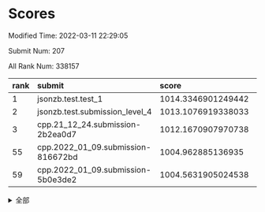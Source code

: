 # Scores

Modified Time: 2022-03-11 22:29:05

Submit Num: 207

All Rank Num: 338157

| rank |               submit               |       score        |       sigma        | pk_num |
| :--- | :--------------------------------- | :----------------- | :----------------- | :----- |
| 1    | jsonzb.test.test_1                 | 1014.3346901249442 | 0.8147002041971835 | 6532   |
| 2    | jsonzb.test.submission_level_4     | 1013.1076919338033 | 0.817487430786613  | 6537   |
| 3    | cpp.21_12_24.submission-2b2ea0d7   | 1012.1670907970738 | 0.7718967758470281 | 6531   |
| 55   | cpp.2022_01_09.submission-816672bd | 1004.962885136935  | 0.7252948487314594 | 6530   |
| 59   | cpp.2022_01_09.submission-5b0e3de2 | 1004.5631905024538 | 0.7123791161835752 | 6540   |


<details>
<summary>全部</summary>

| rank |                 submit                 |       score        |       sigma        | pk_num |
| :--- | :------------------------------------- | :----------------- | :----------------- | :----- |
| 1    | jsonzb.test.test_1                     | 1014.3346901249442 | 0.8147002041971835 | 6532   |
| 2    | jsonzb.test.submission_level_4         | 1013.1076919338033 | 0.817487430786613  | 6537   |
| 3    | cpp.21_12_24.submission-2b2ea0d7       | 1012.1670907970738 | 0.7718967758470281 | 6531   |
| 4    | gobigger.level_3.submission_level_3_3  | 1011.7031531786498 | 0.7665817113239506 | 6535   |
| 5    | gobigger.level_3.submission_level_3_7  | 1011.7024198034671 | 0.772612148175275  | 6536   |
| 6    | gobigger.level_3.submission_level_3_2  | 1011.5779690883054 | 0.7799088522177485 | 6534   |
| 7    | gobigger.level_3.submission_level_3_28 | 1011.0854296712241 | 0.7479935013186182 | 6534   |
| 8    | gobigger.level_3.submission_level_3_42 | 1010.8804376370788 | 0.765106992681721  | 6533   |
| 9    | gobigger.level_3.submission_level_3_33 | 1010.8466179460089 | 0.7847409024212465 | 6538   |
| 10   | gobigger.level_3.submission_level_3_48 | 1010.8101370085957 | 0.7515158923222021 | 6534   |
| 11   | gobigger.level_3.submission_level_3_14 | 1010.7580712070696 | 0.773995906996341  | 6535   |
| 12   | gobigger.level_3.submission_level_3_47 | 1010.6955153102512 | 0.7571993737833873 | 6535   |
| 13   | gobigger.level_3.submission_level_3_15 | 1010.6620938774944 | 0.765021195260388  | 6532   |
| 14   | gobigger.level_3.submission_level_3_30 | 1010.6304788159754 | 0.7701468969615    | 6532   |
| 15   | gobigger.level_3.submission_level_3_23 | 1010.6158873091568 | 0.770354193165063  | 6533   |
| 16   | gobigger.level_3.submission_level_3_25 | 1010.5316867793532 | 0.7762712380383906 | 6536   |
| 17   | gobigger.level_3.submission_level_3_36 | 1010.5300072707289 | 0.7609653997817809 | 6537   |
| 18   | gobigger.level_3.submission_level_3_43 | 1010.5161949332895 | 0.7583469919825858 | 6539   |
| 19   | gobigger.level_3.submission_level_3_11 | 1010.5069444808676 | 0.7676433969892863 | 6540   |
| 20   | gobigger.level_3.submission_level_3_34 | 1010.4643345733413 | 0.7685525613220976 | 6533   |
| 21   | gobigger.level_3.submission_level_3_21 | 1010.4578297035953 | 0.745163695664188  | 6534   |
| 22   | gobigger.level_3.submission_level_3_12 | 1010.3636257998626 | 0.7513700801739913 | 6528   |
| 23   | gobigger.level_3.submission_level_3_37 | 1010.311237734767  | 0.7600915045956966 | 6537   |
| 24   | gobigger.level_3.submission_level_3_26 | 1010.2360171908227 | 0.7558263296843839 | 6534   |
| 25   | gobigger.level_3.submission_level_3_16 | 1010.1956328043093 | 0.7610183071932844 | 6532   |
| 26   | gobigger.level_3.submission_level_3_46 | 1010.1938406469505 | 0.7471800048904688 | 6535   |
| 27   | gobigger.level_3.submission_level_3_31 | 1010.1328302570205 | 0.7617497276270869 | 6536   |
| 28   | gobigger.level_3.submission_level_3_22 | 1010.0984511871864 | 0.7690362855905762 | 6531   |
| 29   | gobigger.level_3.submission_level_3_9  | 1010.0743779034777 | 0.7670372581787825 | 6532   |
| 30   | gobigger.level_3.submission_level_3_5  | 1009.9712912881232 | 0.7462567389544863 | 6538   |
| 31   | gobigger.level_3.submission_level_3_39 | 1009.8990665730464 | 0.7597250384479739 | 6536   |
| 32   | gobigger.level_3.submission_level_3_6  | 1009.8921319061756 | 0.7551146940502367 | 6538   |
| 33   | gobigger.level_3.submission_level_3_20 | 1009.8913862443171 | 0.7856834902359616 | 6535   |
| 34   | gobigger.level_3.submission_level_3_24 | 1009.8739323219612 | 0.7572325674944795 | 6529   |
| 35   | gobigger.level_3.submission_level_3_41 | 1009.8591724970144 | 0.7550614986209704 | 6535   |
| 36   | gobigger.level_3.submission_level_3_10 | 1009.8511791311095 | 0.7649226071568359 | 6530   |
| 37   | gobigger.level_3.submission_level_3_49 | 1009.8240864608769 | 0.7503124223012942 | 6537   |
| 38   | gobigger.level_3.submission_level_3_38 | 1009.7456604089848 | 0.7592497315206365 | 6534   |
| 39   | gobigger.level_3.submission_level_3_45 | 1009.7422274161019 | 0.7568763333127184 | 6536   |
| 40   | gobigger.level_3.submission_level_3_0  | 1009.7226339226182 | 0.7449480052742286 | 6538   |
| 41   | gobigger.level_3.submission_level_3_13 | 1009.680177996858  | 0.7528721867706842 | 6535   |
| 42   | gobigger.level_3.submission_level_3_18 | 1009.6416965476902 | 0.7457632946702766 | 6532   |
| 43   | gobigger.level_3.submission_level_3_1  | 1009.5939672868328 | 0.7435663348540494 | 6538   |
| 44   | gobigger.level_3.submission_level_3_29 | 1009.5840243420994 | 0.7436613001523562 | 6535   |
| 45   | gobigger.level_3.submission_level_3_40 | 1009.5824111681289 | 0.7604226375580323 | 6532   |
| 46   | gobigger.level_3.submission_level_3_44 | 1009.5125900763544 | 0.7544241661358367 | 6535   |
| 47   | gobigger.level_3.submission_level_3_17 | 1009.2508272182548 | 0.7770993544742595 | 6527   |
| 48   | gobigger.level_3.submission_level_3_8  | 1009.137814125626  | 0.7519969328830468 | 6535   |
| 49   | gobigger.level_3.submission_level_3_32 | 1009.0204090020109 | 0.7581409411773878 | 6538   |
| 50   | gobigger.level_3.submission_level_3_19 | 1008.9506372602825 | 0.7574443686921188 | 6540   |
| 51   | gobigger.level_3.submission_level_3_35 | 1008.8324519229063 | 0.7513300956789383 | 6530   |
| 52   | gobigger.level_3.submission_level_3_27 | 1008.7626760246795 | 0.7465510141302727 | 6536   |
| 53   | gobigger.level_3.submission_level_3_4  | 1008.4782281741038 | 0.73509987857666   | 6533   |
| 54   | gobigger.level_1.submission_level_1_16 | 1005.2314510677109 | 0.720622078928783  | 6531   |
| 55   | cpp.2022_01_09.submission-816672bd     | 1004.962885136935  | 0.7252948487314594 | 6530   |
| 56   | gobigger.level_1.submission_level_1_29 | 1004.6376814057912 | 0.7231843269395609 | 6538   |
| 57   | gobigger.level_1.submission_level_1_19 | 1004.6305816597751 | 0.7237378709059468 | 6535   |
| 58   | gobigger.level_1.submission_level_1_5  | 1004.626345058085  | 0.726043656132166  | 6539   |
| 59   | cpp.2022_01_09.submission-5b0e3de2     | 1004.5631905024538 | 0.7123791161835752 | 6540   |
| 60   | gobigger.level_1.submission_level_1_0  | 1004.3461203004105 | 0.7262060223476086 | 6534   |
| 61   | gobigger.level_1.submission_level_1_21 | 1004.3394353118175 | 0.7202226405600515 | 6537   |
| 62   | gobigger.level_1.submission_level_1_43 | 1004.2524283746067 | 0.7212229352100138 | 6532   |
| 63   | gobigger.level_1.submission_level_1_1  | 1004.2226370964667 | 0.7104824222900236 | 6535   |
| 64   | gobigger.level_1.submission_level_1_24 | 1004.1602790436025 | 0.7223516929330093 | 6537   |
| 65   | gobigger.level_1.submission_level_1_45 | 1004.137955604255  | 0.7244873144313109 | 6539   |
| 66   | gobigger.level_1.submission_level_1_14 | 1004.123192976612  | 0.7349980309813402 | 6533   |
| 67   | gobigger.level_1.submission_level_1_2  | 1004.0454285998165 | 0.7191705040420615 | 6527   |
| 68   | gobigger.level_1.submission_level_1_26 | 1003.8442463095046 | 0.7316606987091056 | 6531   |
| 69   | gobigger.level_1.submission_level_1_17 | 1003.8358450503248 | 0.7205397900344923 | 6535   |
| 70   | gobigger.level_1.submission_level_1_28 | 1003.825108824217  | 0.7234176365895693 | 6537   |
| 71   | gobigger.level_1.submission_level_1_34 | 1003.8062082273532 | 0.7172241252048933 | 6535   |
| 72   | gobigger.level_1.submission_level_1_13 | 1003.7420056543256 | 0.7197625636300771 | 6536   |
| 73   | gobigger.level_1.submission_level_1_46 | 1003.6888326034925 | 0.718196833154578  | 6537   |
| 74   | gobigger.level_1.submission_level_1_31 | 1003.5602516088393 | 0.7085822250078654 | 6535   |
| 75   | gobigger.level_1.submission_level_1_36 | 1003.5426580966348 | 0.7099694109110246 | 6532   |
| 76   | gobigger.level_1.submission_level_1_42 | 1003.5277003925335 | 0.7325239413251543 | 6534   |
| 77   | gobigger.level_1.submission_level_1_38 | 1003.4585447901313 | 0.7246714898015574 | 6536   |
| 78   | gobigger.level_1.submission_level_1_27 | 1003.4459082399043 | 0.7140761291211418 | 6529   |
| 79   | gobigger.level_1.submission_level_1_25 | 1003.4310477271586 | 0.7229408802050047 | 6535   |
| 80   | gobigger.level_1.submission_level_1_4  | 1003.3341045797106 | 0.7212183784319744 | 6540   |
| 81   | gobigger.level_1.submission_level_1_10 | 1003.2767892383587 | 0.7135544374412028 | 6537   |
| 82   | gobigger.level_1.submission_level_1_48 | 1003.1016768053531 | 0.7159190413736654 | 6532   |
| 83   | gobigger.level_1.submission_level_1_37 | 1003.062192471669  | 0.7056679580571401 | 6533   |
| 84   | gobigger.level_1.submission_level_1_35 | 1003.0204297071542 | 0.710609334572166  | 6528   |
| 85   | gobigger.level_1.submission_level_1_9  | 1003.0194113739896 | 0.7367672201292357 | 6534   |
| 86   | gobigger.level_1.submission_level_1_33 | 1003.013900632709  | 0.7145763070034346 | 6537   |
| 87   | gobigger.level_1.submission_level_1_3  | 1002.9857811802808 | 0.7166007367046213 | 6535   |
| 88   | gobigger.level_1.submission_level_1_44 | 1002.9463220775831 | 0.7141429134920083 | 6539   |
| 89   | gobigger.level_1.submission_level_1_20 | 1002.8386755279921 | 0.7101229195989196 | 6534   |
| 90   | gobigger.level_1.submission_level_1_15 | 1002.792911290711  | 0.717199948375022  | 6531   |
| 91   | gobigger.level_1.submission_level_1_7  | 1002.7733659874484 | 0.723968205357163  | 6536   |
| 92   | gobigger.level_1.submission_level_1_30 | 1002.7727841321247 | 0.7146734507232139 | 6531   |
| 93   | gobigger.level_1.submission_level_1_49 | 1002.6944417990734 | 0.6991874429600983 | 6538   |
| 94   | gobigger.level_1.submission_level_1_18 | 1002.6390805654054 | 0.7254959328195121 | 6537   |
| 95   | gobigger.level_1.submission_level_1_39 | 1002.4967190730581 | 0.7125982732404047 | 6531   |
| 96   | gobigger.level_1.submission_level_1_11 | 1002.4596942892347 | 0.7168693319593529 | 6529   |
| 97   | gobigger.level_1.submission_level_1_40 | 1002.4240343322963 | 0.7143504315612638 | 6531   |
| 98   | gobigger.level_1.submission_level_1_6  | 1002.3161938870497 | 0.7249535957648396 | 6532   |
| 99   | gobigger.level_1.submission_level_1_23 | 1002.2960762881904 | 0.7144426552126507 | 6535   |
| 100  | gobigger.level_1.submission_level_1_8  | 1002.24552896875   | 0.7139868041417549 | 6534   |
| 101  | gobigger.level_1.submission_level_1_41 | 1002.031435009257  | 0.7123000616659009 | 6538   |
| 102  | gobigger.level_1.submission_level_1_12 | 1001.9390856472022 | 0.722066724787626  | 6538   |
| 103  | gobigger.level_1.submission_level_1_47 | 1001.7674693290329 | 0.7106144844769974 | 6537   |
| 104  | gobigger.level_1.submission_level_1_22 | 1001.5833837396855 | 0.7048091150883539 | 6531   |
| 105  | gobigger.level_1.submission_level_1_32 | 1001.5518316816988 | 0.7079849922701485 | 6536   |
| 106  | gobigger.random.submission_random_26   | 997.6528034963724  | 0.7181878212438356 | 6536   |
| 107  | gobigger.random.submission_random_48   | 997.2658990149316  | 0.7111018823126667 | 6539   |
| 108  | gobigger.random.submission_random_22   | 997.2589316808669  | 0.7044199841091351 | 6534   |
| 109  | gobigger.random.submission_random_38   | 997.2416210456827  | 0.7053424359112216 | 6531   |
| 110  | gobigger.random.submission_random_35   | 997.0589933374837  | 0.6992958001271629 | 6534   |
| 111  | gobigger.random.submission_random_47   | 996.798015283403   | 0.715567121538152  | 6538   |
| 112  | gobigger.random.submission_random_17   | 996.7679984012196  | 0.7229278910189534 | 6535   |
| 113  | gobigger.random.submission_random_46   | 996.6938227101891  | 0.7114173911956034 | 6528   |
| 114  | gobigger.random.submission_random_34   | 996.6408776824409  | 0.7223870030485503 | 6531   |
| 115  | gobigger.random.submission_random_16   | 996.4675223654671  | 0.7251027708594402 | 6533   |
| 116  | gobigger.random.submission_random_21   | 996.466042158323   | 0.7082982131021285 | 6538   |
| 117  | gobigger.random.submission_random_6    | 996.4538278334899  | 0.7080400045629348 | 6536   |
| 118  | gobigger.random.submission_random_10   | 996.395155830841   | 0.7219428354947726 | 6538   |
| 119  | gobigger.random.submission_random_5    | 996.3268811257202  | 0.7052301113885348 | 6532   |
| 120  | gobigger.random.submission_random_33   | 996.2079185883488  | 0.711258233468941  | 6539   |
| 121  | gobigger.random.submission_random_29   | 996.1863546704959  | 0.7034599731303142 | 6538   |
| 122  | gobigger.random.submission_random_23   | 996.1044603410066  | 0.6975134626957078 | 6536   |
| 123  | gobigger.random.submission_random_4    | 996.092756439789   | 0.7121577367845737 | 6534   |
| 124  | gobigger.random.submission_random_9    | 996.0486240280794  | 0.7051605396588173 | 6531   |
| 125  | gobigger.random.submission_random_41   | 996.0464080239691  | 0.7163190070414973 | 6535   |
| 126  | gobigger.random.submission_random_13   | 996.0228136051084  | 0.7006186498028834 | 6532   |
| 127  | gobigger.random.submission_random_3    | 995.9912788736581  | 0.7131238304651459 | 6535   |
| 128  | gobigger.random.submission_random_27   | 995.947625054809   | 0.7138469609728386 | 6537   |
| 129  | gobigger.random.submission_random_32   | 995.9153972354364  | 0.7110947429384142 | 6540   |
| 130  | gobigger.random.submission_random_45   | 995.9021535401761  | 0.7074545087039975 | 6529   |
| 131  | gobigger.random.submission_random_39   | 995.876590684006   | 0.7082074410279419 | 6534   |
| 132  | gobigger.random.submission_random_8    | 995.8385110364679  | 0.7158900833385415 | 6533   |
| 133  | gobigger.random.submission_random_49   | 995.7501900102575  | 0.7119306526053982 | 6535   |
| 134  | gobigger.random.submission_random_31   | 995.6751895218307  | 0.7110926374532868 | 6535   |
| 135  | gobigger.random.submission_random_28   | 995.6634416429034  | 0.7151458685363291 | 6535   |
| 136  | gobigger.random.submission_random_12   | 995.6556640444484  | 0.7150997662768739 | 6531   |
| 137  | gobigger.random.submission_random_19   | 995.642418307887   | 0.7173579971599998 | 6535   |
| 138  | gobigger.random.submission_random_0    | 995.6378143866452  | 0.7031858349567002 | 6531   |
| 139  | gobigger.random.submission_random_30   | 995.6368205075227  | 0.7078987444305022 | 6535   |
| 140  | gobigger.random.submission_random_24   | 995.5951405600293  | 0.7308759458002314 | 6527   |
| 141  | gobigger.random.submission_random_43   | 995.567490786484   | 0.7122447138005226 | 6538   |
| 142  | gobigger.random.submission_random_11   | 995.5542803864265  | 0.7148465841107505 | 6535   |
| 143  | gobigger.random.submission_random_40   | 995.5469651194115  | 0.718591975937395  | 6533   |
| 144  | gobigger.random.submission_random_15   | 995.4693788364932  | 0.7033651820359623 | 6532   |
| 145  | gobigger.random.submission_random_44   | 995.4511746286332  | 0.727151232693628  | 6530   |
| 146  | gobigger.random.submission_random_36   | 995.438119898288   | 0.7102313912817154 | 6539   |
| 147  | gobigger.random.submission_random_2    | 995.4370494926006  | 0.7120881043397584 | 6534   |
| 148  | gobigger.random.submission_random_42   | 995.4054110741305  | 0.716562495795405  | 6533   |
| 149  | gobigger.random.submission_random_18   | 995.3785348179565  | 0.7121895154161795 | 6535   |
| 150  | gobigger.random.submission_random_25   | 995.2476501778524  | 0.7304529079164263 | 6532   |
| 151  | gobigger.random.submission_random_37   | 995.0565151601778  | 0.7222077196304836 | 6533   |
| 152  | gobigger.random.submission_random_20   | 994.9218889705709  | 0.7322362175710468 | 6530   |
| 153  | gobigger.random.submission_random_14   | 994.8831867282316  | 0.7281556208273829 | 6543   |
| 154  | gobigger.random.submission_random_1    | 994.8150017733325  | 0.7026069829429108 | 6538   |
| 155  | gobigger.level_2.submission_level_2_47 | 994.4743526237794  | 0.7213659260819064 | 6535   |
| 156  | gobigger.random.submission_random_7    | 994.2143598026337  | 0.7215587304297288 | 6533   |
| 157  | gobigger.level_2.submission_level_2_17 | 993.9218680431544  | 0.7474354605325909 | 6532   |
| 158  | gobigger.level_2.submission_level_2_30 | 993.8869613399378  | 0.7236862079560014 | 6529   |
| 159  | gobigger.level_2.submission_level_2_34 | 993.4590110630279  | 0.7406027189023863 | 6533   |
| 160  | gobigger.level_2.submission_level_2_40 | 993.4525247689409  | 0.7409236244488261 | 6535   |
| 161  | gobigger.level_2.submission_level_2_43 | 993.2948969107     | 0.7401624130840898 | 6534   |
| 162  | gobigger.level_2.submission_level_2_25 | 993.1183523768533  | 0.7354729428134351 | 6531   |
| 163  | gobigger.level_2.submission_level_2_33 | 992.9706441213774  | 0.7313785807615275 | 6535   |
| 164  | gobigger.level_2.submission_level_2_12 | 992.8718675658066  | 0.7410292435487407 | 6537   |
| 165  | gobigger.level_2.submission_level_2_23 | 992.8571177391946  | 0.7427699187709078 | 6535   |
| 166  | gobigger.level_2.submission_level_2_39 | 992.6459315161712  | 0.7358885705973557 | 6536   |
| 167  | gobigger.level_2.submission_level_2_35 | 992.6197055344303  | 0.7501509692376483 | 6533   |
| 168  | gobigger.level_2.submission_level_2_49 | 992.5282541746903  | 0.7454427302282255 | 6533   |
| 169  | gobigger.level_2.submission_level_2_10 | 992.507326891858   | 0.7393489306194604 | 6535   |
| 170  | gobigger.level_2.submission_level_2_24 | 992.4956737321262  | 0.7328691925647618 | 6534   |
| 171  | gobigger.level_2.submission_level_2_2  | 992.4888665057038  | 0.7461364738981991 | 6532   |
| 172  | gobigger.level_2.submission_level_2_27 | 992.3605649090505  | 0.7419956534905221 | 6531   |
| 173  | gobigger.level_2.submission_level_2_8  | 992.3491346609036  | 0.7530869700144821 | 6534   |
| 174  | gobigger.level_2.submission_level_2_18 | 992.3164398984401  | 0.740643176261134  | 6529   |
| 175  | gobigger.level_2.submission_level_2_21 | 992.2644093028781  | 0.7351167878797888 | 6533   |
| 176  | gobigger.level_2.submission_level_2_38 | 992.2562945424608  | 0.7525972447372472 | 6537   |
| 177  | gobigger.level_2.submission_level_2_36 | 992.2538211578176  | 0.7572761923927647 | 6534   |
| 178  | gobigger.level_2.submission_level_2_11 | 992.2109264854616  | 0.7487163683972767 | 6537   |
| 179  | gobigger.level_2.submission_level_2_22 | 992.176530115459   | 0.7331993424577389 | 6533   |
| 180  | gobigger.level_2.submission_level_2_48 | 992.1096206365413  | 0.7383692535749018 | 6539   |
| 181  | gobigger.level_2.submission_level_2_9  | 992.051954104716   | 0.7316359943587456 | 6538   |
| 182  | gobigger.level_2.submission_level_2_16 | 991.8781142865022  | 0.7481367032796895 | 6531   |
| 183  | gobigger.level_2.submission_level_2_20 | 991.8399247537811  | 0.7728151251354602 | 6538   |
| 184  | gobigger.level_2.submission_level_2_7  | 991.8288318812131  | 0.7599371891069074 | 6532   |
| 185  | gobigger.level_2.submission_level_2_5  | 991.8019210386863  | 0.7530675351848879 | 6540   |
| 186  | gobigger.level_2.submission_level_2_15 | 991.7959734338134  | 0.7471165263467903 | 6533   |
| 187  | gobigger.level_2.submission_level_2_45 | 991.7801215259835  | 0.7450291613043881 | 6535   |
| 188  | gobigger.level_2.submission_level_2_19 | 991.6517439391408  | 0.7530973559568931 | 6538   |
| 189  | gobigger.level_2.submission_level_2_4  | 991.5114268707338  | 0.7341370745672257 | 6534   |
| 190  | gobigger.level_2.submission_level_2_6  | 991.4974622310615  | 0.7724393040960446 | 6531   |
| 191  | gobigger.level_2.submission_level_2_3  | 991.4619764193152  | 0.753461635287877  | 6536   |
| 192  | gobigger.level_2.submission_level_2_41 | 991.3769125003514  | 0.7564682601648525 | 6536   |
| 193  | gobigger.level_2.submission_level_2_31 | 991.2857031715981  | 0.7318718157168035 | 6535   |
| 194  | gobigger.level_2.submission_level_2_46 | 991.2713850282951  | 0.7532200467356464 | 6536   |
| 195  | gobigger.level_2.submission_level_2_29 | 991.253451177935   | 0.7584535794523203 | 6537   |
| 196  | gobigger.level_2.submission_level_2_26 | 991.2481550016078  | 0.7579860105321283 | 6530   |
| 197  | gobigger.level_2.submission_level_2_42 | 991.2464020292032  | 0.7653426026145617 | 6536   |
| 198  | gobigger.level_2.submission_level_2_0  | 991.1207047722994  | 0.7470866280616517 | 6538   |
| 199  | gobigger.level_2.submission_level_2_28 | 991.0821386983699  | 0.7582391270406973 | 6535   |
| 200  | gobigger.level_2.submission_level_2_14 | 990.9140491178705  | 0.7577966132613277 | 6534   |
| 201  | gobigger.level_2.submission_level_2_1  | 990.5805143199836  | 0.7650639563440003 | 6537   |
| 202  | gobigger.level_2.submission_level_2_37 | 990.5362633959346  | 0.7703039234720208 | 6532   |
| 203  | gobigger.level_2.submission_level_2_32 | 990.4623562143393  | 0.7773527029266897 | 6537   |
| 204  | gobigger.level_2.submission_level_2_13 | 990.1391308576647  | 0.7826695786170846 | 6534   |
| 205  | gobigger.level_2.submission_level_2_44 | 989.5717144502897  | 0.7870308404453855 | 6540   |
| 206  | gobigger.none.submission_none_1        | 979.009848809412   | 1.2281287558417684 | 6536   |
| 207  | gobigger.none.submission_none_0        | 977.1172614556266  | 1.3253157406089733 | 6528   |

</details>